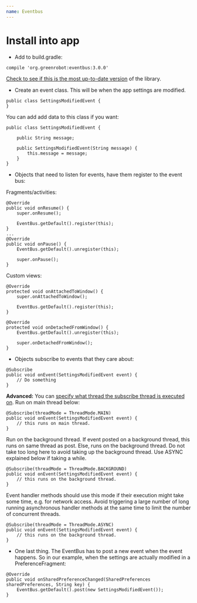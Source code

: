```yaml
---
name: Eventbus
---
```


# Install into app

* Add to build.gradle:
```
compile 'org.greenrobot:eventbus:3.0.0'
```
[Check to see if this is the most up-to-date version](https://github.com/greenrobot/EventBus/releases) of the library.

* Create an event class. This will be when the app settings are modified.
```
public class SettingsModifiedEvent {
}
```
You can add add data to this class if you want:
```
public class SettingsModifiedEvent {

    public String message;

    public SettingsModifiedEvent(String message) {
        this.message = message;
    }
}
```

* Objects that need to listen for events, have them register to the event bus:

Fragments/activities:
```
@Override
public void onResume() {
    super.onResume();

    EventBus.getDefault().register(this);
}
...
@Override
public void onPause() {
    EventBus.getDefault().unregister(this);

    super.onPause();
}
```

Custom views:
```
@Override
protected void onAttachedToWindow() {
    super.onAttachedToWindow();

    EventBus.getDefault().register(this);
}

@Override
protected void onDetachedFromWindow() {
    EventBus.getDefault().unregister(this);

    super.onDetachedFromWindow();
}
```

* Objects subscribe to events that they care about:
```
@Subscribe
public void onEvent(SettingsModifiedEvent event) {
    // Do something
}
```
**Advanced:** You can [specify what thread the subscribe thread is executed on](http://greenrobot.org/eventbus/documentation/delivery-threads-threadmode/).
Run on main thread below:

```
@Subscribe(threadMode = ThreadMode.MAIN)
public void onEvent(SettingsModifiedEvent event) {
    // this runs on main thread.
}
```

Run on the background thread. If event posted on a background thread, this runs on same thread as post. Else, runs on the background thread. Do not take too long here to avoid taking up the background thread. Use ASYNC explained below if taking a while.

```
@Subscribe(threadMode = ThreadMode.BACKGROUND)
public void onEvent(SettingsModifiedEvent event) {
    // this runs on the background thread.
}
```

Event handler methods should use this mode if their execution might take some time, e.g. for network access. Avoid triggering a large number of long running asynchronous handler methods at the same time to limit the number of concurrent threads.

```
@Subscribe(threadMode = ThreadMode.ASYNC)
public void onEvent(SettingsModifiedEvent event) {
    // this runs on the background thread.
}
```

* One last thing. The EventBus has to post a new event when the event happens. So in our example, when the settings are actually modified in a PreferenceFragment:  

```
@Override
public void onSharedPreferenceChanged(SharedPreferences sharedPreferences, String key) {
    EventBus.getDefault().post(new SettingsModifiedEvent());
}
```
